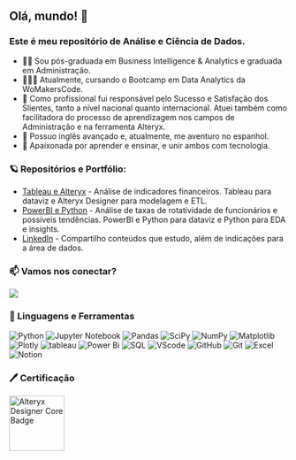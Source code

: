 ## Olá, mundo! 🔭 

### Este é meu repositório de Análise e Ciência de Dados.

- 👨‍💻 Sou pós-graduada em Business Intelligence & Analytics e graduada em Administração. 
- 👩🏻‍🚀 Atualmente, cursando o Bootcamp em Data Analytics da WoMakersCode.
- 🌱 Como profissional fui responsável pelo Sucesso e Satisfação dos Slientes, tanto a nível nacional quanto internacional. Atuei também como facilitadora do processo de aprendizagem nos campos de Administração e na ferramenta Alteryx.
- 🌱 Possuo inglês avançado e, atualmente, me aventuro no espanhol.
- 🔭 Apaixonada por aprender e ensinar, e unir ambos com tecnologia.

### 🪐 Repositórios e Portfólio: 

- [Tableau e Alteryx](https://github.com/milexias/portal-investimentos) - Análise de indicadores financeiros. Tableau para dataviz e Alteryx Designer para modelagem e ETL.
- [PowerBI e Python](https://github.com/milexias/hr-attrition) - Análise de taxas de rotatividade de funcionários e possíveis tendências. PowerBI e Python para dataviz e Python para EDA e insights.  
- [LinkedIn](https://www.linkedin.com/in/alexia-ssantos/) - Compartilho conteúdos que estudo, além de indicações para a área de dados. 

### 📫 Vamos nos conectar?

<a href="https://www.linkedin.com/in/alexia-ssantos/" rel="nofollow"><img src="https://img.shields.io/badge/LinkedIn-0077B5?style=for-the-badge&logo=linkedin&logoColor=white"></a>


### 🤖 Linguagens e Ferramentas

![Python](https://img.shields.io/badge/python-3670A0?style=for-the-badge&logo=python&logoColor=ffdd54)
![Jupyter Notebook](https://img.shields.io/badge/jupyter-%23FA0F00.svg?style=for-the-badge&logo=jupyter&logoColor=white)
![Pandas](https://img.shields.io/badge/Pandas-2C2D72?style=for-the-badge&logo=pandas&logoColor=white)
![SciPy](https://img.shields.io/badge/SciPy-%230C55A5.svg?style=for-the-badge&logo=scipy&logoColor=%white)
![NumPy](https://img.shields.io/badge/Numpy-777BB4?style=for-the-badge&logo=numpy&logoColor=white)
![Matplotlib](https://img.shields.io/badge/Matplotlib-%23ffffff.svg?style=for-the-badge&logo=Matplotlib&logoColor=black)
![Plotly](https://img.shields.io/badge/Plotly-%233F4F75.svg?style=for-the-badge&logo=plotly&logoColor=white)
![tableau](https://img.shields.io/badge/Tableau-E97627?style=for-the-badge&logo=Tableau&logoColor=white)
![Power Bi](https://img.shields.io/badge/power_bi-F2C811?style=for-the-badge&logo=powerbi&logoColor=black)
![SQL](https://img.shields.io/badge/Microsoft%20SQL%20Server-CC2927?style=for-the-badge&logo=microsoft%20sql%20server&logoColor=white)
![VScode](https://img.shields.io/badge/VSCode-0078D4?style=for-the-badge&logo=visual%20studio%20code&logoColor=white)
![GitHub](https://img.shields.io/badge/GitHub-100000?style=for-the-badge&logo=github&logoColor=white)
![Git](https://img.shields.io/badge/GIT-E44C30?style=for-the-badge&logo=git&logoColor=white)
![Excel](https://img.shields.io/badge/Microsoft_Excel-217346?style=for-the-badge&logo=microsoft-excel&logoColor=white)
![Notion](https://img.shields.io/badge/Notion-000000?style=for-the-badge&logo=notion&logoColor=white)

### 🖊️ Certificação


<a href="https://www.credly.com/badges/c0805964-6faf-4910-a050-be3c71ebf95e/public_url"><img src="https://images.credly.com/size/340x340/images/14744318-8d6a-49c3-971d-6a4a0f524925/Certification_Designer_Core.png" alt="Alteryx Designer Core Badge" align="left" width="100px">
<br>
<br>
<br>
<br>